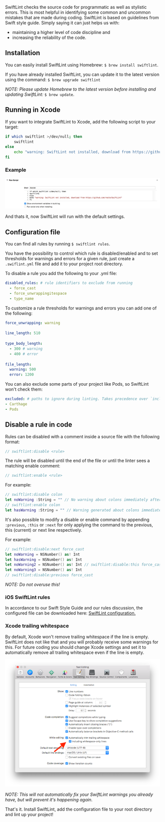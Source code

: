 SwiftLint checks the source code for programmatic as well as stylistic errors. This is most helpful in identifying some common and uncommon mistakes that are made during coding. SwiftLint is based on guidelines from Swift style guide. Simply saying it can just helps us with:

* maintaining a higher level of code discipline and
* increasing the reliability of the code.

## Installation

You can easily install SwiftLint using Homebrew: `$ brew install swiftlint`.

If you have already installed SwiftLint, you can update it to the latest version using the command: `$ brew upgrade swiftlint`

*NOTE: Please update Homebrew to the latest version before installing and updating SwiftLint:* `$ brew update`.

## Running in Xcode

If you want to integrate SwiftLint to Xcode, add the following script to your target:

```bash
if which swiftlint >/dev/null; then
	swiftlint
else
	echo "warning: SwiftLint not installed, download from https://github.com/realm/SwiftLint"
fi
```

### Example

![iOS SwiftLint Run script](/img/iOS-SwiftLint-script.jpg)

And thats it, now SwiftLint will run with the default settings.

## Configuration file

You can find all rules by running `$ swiftlint rules`.

You have the possibility to control which rule is disabled/enabled and to set thresholds for warnings and errors for a given rule, just create a `.swiflint.yml` file and add it to your project root directory.

To disable a rule you add the following to your .yml file:

```yaml
disabled_rules: # rule identifiers to exclude from running
  - force_cast
  - force_unwrappingitespace
  - type_name
```

To customize a rule thresholds for warnings and errors you can add one of the following:

```yaml
force_unwrapping: warning

line_length: 510

type_body_length:
  - 300 # warning
  - 400 # error

file_length:
  warning: 500
  error: 1200
```

You can also exclude some parts of your project like Pods, so SwiftLint won't check them:

```yaml
excluded: # paths to ignore during linting. Takes precedence over `included`.
- Carthage
- Pods
```

## Disable a rule in code

Rules can be disabled with a comment inside a source file with the following format:

```swift
// swiftlint:disable <rule>
```

The rule will be disabled until the end of the file or until the linter sees a matching enable comment:

```swift
// swiftlint:enable <rule>
```

For example:

```swift
// swiftlint:disable colon
let noWarning :String = "" // No warning about colons immediately after variable names!
// swiftlint:enable colon
let hasWarning :String = "" // Warning generated about colons immediately after variable names
```

It's also possible to modify a disable or enable command by appending `:previous`, `:this` or `:next` for only applying the command to the previous, this (current) or next line respectively.

For example:

```swift
// swiftlint:disable:next force_cast
let noWarning = NSNumber() as! Int
let hasWarning = NSNumber() as! Int
let noWarning2 = NSNumber() as! Int // swiftlint:disable:this force_cast
let noWarning3 = NSNumber() as! Int
// swiftlint:disable:previous force_cast
```

*NOTE: Do not overuse this!*

### iOS SwiftLint rules

In accordance to our Swift Style Guide and our rules discussion, the configured file can be downloaded here: [SwiftLint configuration.](/resources/.swiftlint.yml)

### Xcode trailing whitespace

By default, Xcode won't remove trailing whitespace if the line is empty. SwiftLint does not like that and you will probably receive some warnings for this. For future coding you should change Xcode settings and set it to automatically remove all trailing whitespace even if the line is empty.

![iOS Trailing whitespace](/img/iOS_xcode_trim_whitespace.png)

*NOTE: This will not automatically fix your SwiftLint warnings you already have, but will prevent it's happening again.*

That's it. Install SwiftLint, add the configuration file to your root directory and lint up your project!
